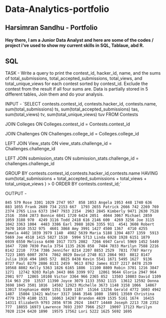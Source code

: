 # Data-Analytics-portfolio

## Harsimran Sandhu - Portfolio 

#### Hey there, I am a Junior Data Analyst and here are some of the codes / project i've used to show my current skills in SQL, Tablaue, abd R.

## SQL

TASK - Write a query to print the contest_id, hacker_id, name, and the sums of total_submissions, total_accepted_submissions, total_views, and total_unique_views for each contest sorted by contest_id. Exclude the contest from the result if all four sums are. Data is partially stored in 5 different tables, Join them and do your analysis.

INPUT - 
`SELECT contests.contest_id, contests.hacker_id, contests.name, sum(total_submissions) ts, sum(total_accepted_submissions) tas, sum(total_views) tv, sum(total_unique_views) tuv
FROM Contests

JOIN Colleges
ON Colleges.contest_id = Contests.contest_id

JOIN Challenges
ON Challenges.college_id = Colleges.college_id

LEFT JOIN View_stats
ON view_stats.challenge_id = Challenges.challenge_id

LEFT JOIN submission_stats
ON submission_stats.challenge_id = challenges.challenge_id

GROUP BY contests.contest_id,contests.hacker_id,contests.name
HAVING sum(total_submissions + total_accepted_submissions + total_views + total_unique_views ) > 0
ORDER BY contests.contest_id;`

OUTPUT - 

`845 579 Rose 3301 1029 2747 957 
858 1053 Angela 1953 448 1740 636 
883 1055 Frank 2689 734 2153 667 
1793 2655 Patrick 2666 742 2269 769 
2374 2765 Lisa 6373 1947 7933 2154 
2963 2845 Kimberly 9471 2630 7528 2516 
3584 2873 Bonnie 6841 1720 6424 2051 
4044 3067 Michael 2859 1059 3188 970 
4249 3116 Todd 2418 616 2146 600 
4269 3256 Joe 3115 1042 3363 1004 
4483 3386 Earl 3988 1026 3355 911 
4541 3608 Robert 3670 1010 3532 975 
4601 3868 Amy 3991 1427 4500 1367 
4710 4255 Pamela 4402 1039 3979 1140 
4982 5639 Maria 5188 1394 4877 1359 
5913 5669 Joe 4518 1415 5827 1510 
5994 5713 Linda 6928 1928 6151 1879 
6939 6550 Melissa 6490 1917 7375 2082 
7266 6947 Carol 5969 1452 5449 1647 
7280 7030 Paula 3754 1135 2636 858 
7484 7033 Marilyn 7588 2216 8142 2210 
7734 7386 Jennifer 8214 2207 8853 2529 
7831 7787 Harry 7223 1805 6007 2074 
7862 8029 David 2748 813 2864 903 
8812 8147 Julia 1916 494 1865 572 
8825 8438 Kevin 5541 1671 5495 1627 
9136 8727 Paul 8279 2886 8131 2459 
9613 8762 James 8137 2217 8478 2539 
10568 8802 Kelly 5363 1826 6165 1886 
11100 8809 Robin 3701 1216 3847 1271 
12742 9203 Ralph 3443 866 3399 972 
12861 9644 Gloria 2947 964 2981 977 
12865 10108 Victor 3364 966 2365 852 
13503 10803 David 1109 314 963 259 
13537 11390 Joyce 3079 1133 3592 1115 
13612 12592 Donna 3698 1045 3501 1016 
14502 12923 Michelle 3673 1148 3158 1066 
14867 13017 Stephanie 4609 1351 5189 1187 
15164 13256 Gerald 4772 1603 4942 1487 
15804 13421 Walter 3317 1046 3546 1080 
15891 13569 Christina 4779 1570 4180 1531 
16063 14287 Brandon 4839 1535 5161 1674 
16415 14311 Elizabeth 9793 2856 9736 2924 
18477 14440 Joseph 2213 728 2352 777 
18855 16973 Lawrence 7693 2397 7966 2527 
19097 17123 Marilyn 7020 2134 6420 1890 
19575 17562 Lori 5222 1625 5692 1695 `
